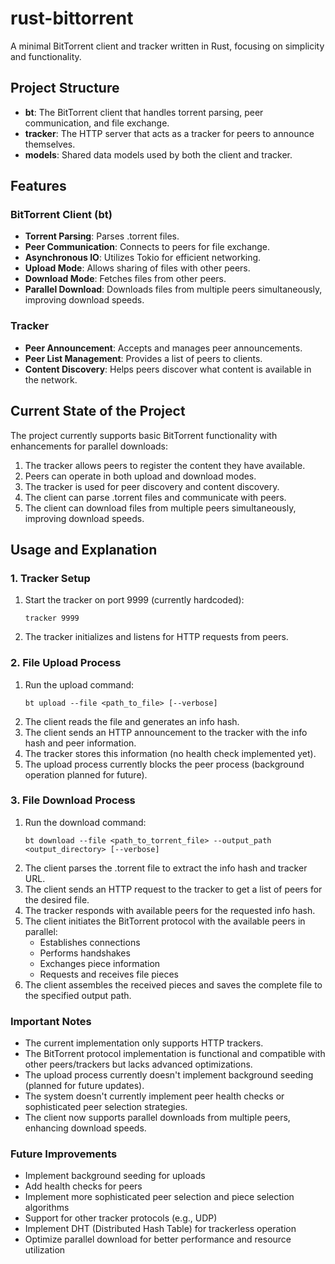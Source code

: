 # rust-bittorrent

A minimal BitTorrent client and tracker written in Rust, focusing on simplicity and functionality.

## Project Structure

- **bt**: The BitTorrent client that handles torrent parsing, peer communication, and file exchange.
- **tracker**: The HTTP server that acts as a tracker for peers to announce themselves.
- **models**: Shared data models used by both the client and tracker.

## Features

### BitTorrent Client (bt)

- **Torrent Parsing**: Parses .torrent files.
- **Peer Communication**: Connects to peers for file exchange.
- **Asynchronous IO**: Utilizes Tokio for efficient networking.
- **Upload Mode**: Allows sharing of files with other peers.
- **Download Mode**: Fetches files from other peers.
- **Parallel Download**: Downloads files from multiple peers simultaneously, improving download speeds.

### Tracker

- **Peer Announcement**: Accepts and manages peer announcements.
- **Peer List Management**: Provides a list of peers to clients.
- **Content Discovery**: Helps peers discover what content is available in the network.

## Current State of the Project

The project currently supports basic BitTorrent functionality with enhancements for parallel downloads:

1. The tracker allows peers to register the content they have available.
2. Peers can operate in both upload and download modes.
3. The tracker is used for peer discovery and content discovery.
4. The client can parse .torrent files and communicate with peers.
5. The client can download files from multiple peers simultaneously, improving download speeds.

## Usage and Explanation

### 1. Tracker Setup

1. Start the tracker on port 9999 (currently hardcoded):
   ```
   tracker 9999
   ```
2. The tracker initializes and listens for HTTP requests from peers.

### 2. File Upload Process

1. Run the upload command:
   ```
   bt upload --file <path_to_file> [--verbose]
   ```
2. The client reads the file and generates an info hash.
3. The client sends an HTTP announcement to the tracker with the info hash and peer information.
4. The tracker stores this information (no health check implemented yet).
5. The upload process currently blocks the peer process (background operation planned for future).

### 3. File Download Process

1. Run the download command:
   ```
   bt download --file <path_to_torrent_file> --output_path <output_directory> [--verbose]
   ```
2. The client parses the .torrent file to extract the info hash and tracker URL.
3. The client sends an HTTP request to the tracker to get a list of peers for the desired file.
4. The tracker responds with available peers for the requested info hash.
5. The client initiates the BitTorrent protocol with the available peers in parallel:
   - Establishes connections
   - Performs handshakes
   - Exchanges piece information
   - Requests and receives file pieces
6. The client assembles the received pieces and saves the complete file to the specified output path.

### Important Notes

- The current implementation only supports HTTP trackers.
- The BitTorrent protocol implementation is functional and compatible with other peers/trackers but lacks advanced optimizations.
- The upload process currently doesn't implement background seeding (planned for future updates).
- The system doesn't currently implement peer health checks or sophisticated peer selection strategies.
- The client now supports parallel downloads from multiple peers, enhancing download speeds.

### Future Improvements

- Implement background seeding for uploads
- Add health checks for peers
- Implement more sophisticated peer selection and piece selection algorithms
- Support for other tracker protocols (e.g., UDP)
- Implement DHT (Distributed Hash Table) for trackerless operation
- Optimize parallel download for better performance and resource utilization
